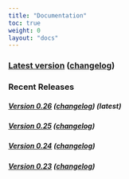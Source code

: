 ```yaml
---
title: "Documentation"
toc: true
weight: 0
layout: "docs"
---
```


### [Latest version](/docs/latest/) ([changelog](/docs/latest/overview/changelog.html))

### Recent Releases

##### [Version 0.26](/docs/0.26/) ([changelog](/docs/0.25/overview/changelog.html)) (latest)

##### [Version 0.25](/docs/0.25/) ([changelog](/docs/0.25/overview/changelog.html))

##### [Version 0.24](/docs/0.24/) ([changelog](/docs/0.24/overview/changelog.html))

##### [Version 0.23](/docs/0.23/) ([changelog](/docs/0.23/overview/changelog.html))
